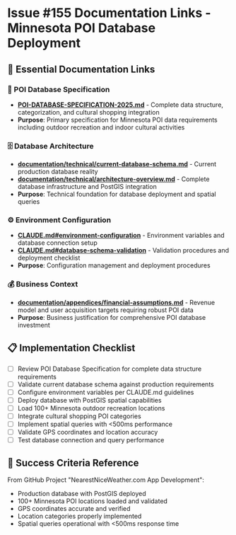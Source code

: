 # Issue #155 Documentation Links - Minnesota POI Database Deployment

## 🔗 Essential Documentation Links

### **📍 POI Database Specification**
- **[POI-DATABASE-SPECIFICATION-2025.md](../../POI-DATABASE-SPECIFICATION-2025.md)** - Complete data structure, categorization, and cultural shopping integration
- **Purpose**: Primary specification for Minnesota POI data requirements including outdoor recreation and indoor cultural activities

### **🗄️ Database Architecture**
- **[documentation/technical/current-database-schema.md](../../documentation/technical/current-database-schema.md)** - Current production database reality
- **[documentation/technical/architecture-overview.md](../../documentation/technical/architecture-overview.md)** - Complete database infrastructure and PostGIS integration
- **Purpose**: Technical foundation for database deployment and spatial queries

### **⚙️ Environment Configuration**
- **[CLAUDE.md#environment-configuration](../../CLAUDE.md#environment-configuration)** - Environment variables and database connection setup
- **[CLAUDE.md#database-schema-validation](../../CLAUDE.md#database-schema-validation)** - Validation procedures and deployment checklist
- **Purpose**: Configuration management and deployment procedures

### **💰 Business Context**
- **[documentation/appendices/financial-assumptions.md](../../documentation/appendices/financial-assumptions.md)** - Revenue model and user acquisition targets requiring robust POI data
- **Purpose**: Business justification for comprehensive POI database investment

## 📋 Implementation Checklist

- [ ] Review POI Database Specification for complete data structure requirements
- [ ] Validate current database schema against production requirements
- [ ] Configure environment variables per CLAUDE.md guidelines
- [ ] Deploy database with PostGIS spatial capabilities
- [ ] Load 100+ Minnesota outdoor recreation locations
- [ ] Integrate cultural shopping POI categories
- [ ] Implement spatial queries with <500ms performance
- [ ] Validate GPS coordinates and location accuracy
- [ ] Test database connection and query performance

## 🎯 Success Criteria Reference

From GitHub Project "NearestNiceWeather.com App Development":
- Production database with PostGIS deployed
- 100+ Minnesota POI locations loaded and validated
- GPS coordinates accurate and verified
- Location categories properly implemented
- Spatial queries operational with <500ms response time
